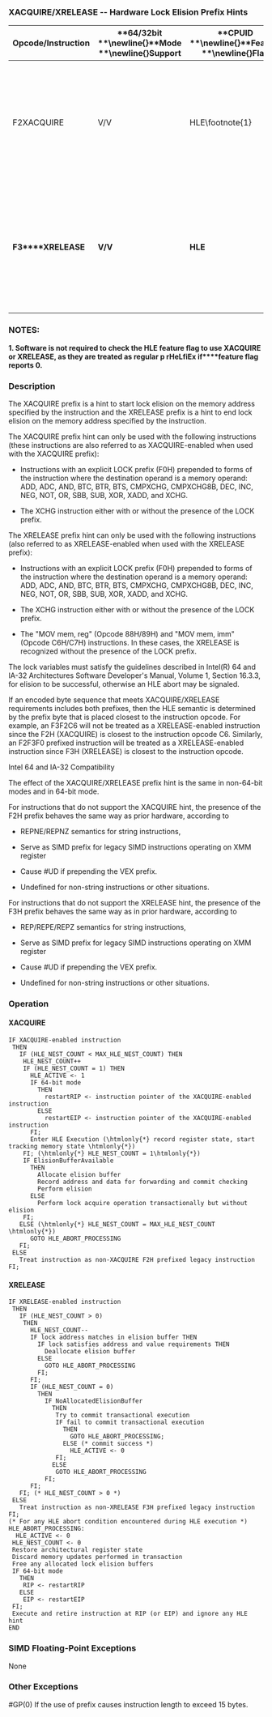 ### XACQUIRE/XRELEASE -- Hardware Lock Elision Prefix Hints


|**Opcode/Instruction**|**64/32bit **\newline{}**Mode **\newline{}**Support**|**CPUID **\newline{}**Feature **\newline{}**Flag**|**Description**|
|----------------------|-----------------------------------------------------|--------------------------------------------------|---------------|
|F2XACQUIRE|V/V|HLE\footnote{1}|**A hint used with an "XACQUIRE-eanbled" instruction to start lock ****elision on the instruction memory operand address.**|
|**F3****XRELEASE**|**V/V**|**HLE**|**A hint used with an "XRELEAES-enabled" instruction to end lock ****elision on the instruction memory operand address.**|
|||||
### NOTES:


**1. Software is not required to check the HLE feature flag to use XACQUIRE or XRELEASE, as they are treated as regular p rHeLfiEx if****feature flag reports 0.**

### Description


The XACQUIRE prefix is a hint to start lock elision on the memory address specified by the instruction and the XRELEASE prefix is a hint to end lock elision on the memory address specified by the instruction.

The XACQUIRE prefix hint can only be used with the following instructions (these instructions are also referred to as XACQUIRE-enabled when used with the XACQUIRE prefix):

*  Instructions with an explicit LOCK prefix (F0H) prepended to forms of the instruction where the destination operand is a memory operand: ADD, ADC, AND, BTC, BTR, BTS, CMPXCHG, CMPXCHG8B, DEC, INC, NEG, NOT, OR, SBB, SUB, XOR, XADD, and XCHG. 

*  The XCHG instruction either with or without the presence of the LOCK prefix. 

The XRELEASE prefix hint can only be used with the following instructions (also referred to as XRELEASE-enabled when used with the XRELEASE prefix):

*  Instructions with an explicit LOCK prefix (F0H) prepended to forms of the instruction where the destination operand is a memory operand: ADD, ADC, AND, BTC, BTR, BTS, CMPXCHG, CMPXCHG8B, DEC, INC, NEG, NOT, OR, SBB, SUB, XOR, XADD, and XCHG. 

*  The XCHG instruction either with or without the presence of the LOCK prefix. 

*  The "MOV mem, reg" (Opcode 88H/89H) and "MOV mem, imm" (Opcode C6H/C7H) instructions. In these cases, the XRELEASE is recognized without the presence of the LOCK prefix.

The lock variables must satisfy the guidelines described in Intel(R) 64 and IA-32 Architectures Software Developer's Manual, Volume 1, Section 16.3.3, for elision to be successful, otherwise an HLE abort may be signaled.

If an encoded byte sequence that meets XACQUIRE/XRELEASE requirements includes both prefixes, then the HLE semantic is determined by the prefix byte that is placed closest to the instruction opcode. For example, an F3F2C6 will not be treated as a XRELEASE-enabled instruction since the F2H (XACQUIRE) is closest to the instruction opcode C6. Similarly, an F2F3F0 prefixed instruction will be treated as a XRELEASE-enabled instruction since F3H (XRELEASE) is closest to the instruction opcode.



Intel 64 and IA-32 Compatibility

The effect of the XACQUIRE/XRELEASE prefix hint is the same in non-64-bit modes and in 64-bit mode.

For instructions that do not support the XACQUIRE hint, the presence of the F2H  prefix behaves the same way as prior hardware, according to

*  REPNE/REPNZ semantics for string instructions,

*  Serve as SIMD prefix for legacy SIMD instructions operating on XMM register

*  Cause #UD if prepending the VEX prefix.

*  Undefined for non-string instructions or other situations.

For instructions that do not support the XRELEASE hint, the presence of the F3H prefix behaves the same way as in prior hardware, according to

*  REP/REPE/REPZ semantics for string instructions,

*  Serve as SIMD prefix for legacy SIMD instructions operating on XMM register

*  Cause #UD if prepending the VEX prefix.

*  Undefined for non-string instructions or other situations.


### Operation
#### XACQUIRE
```info-verb
IF XACQUIRE-enabled instruction
 THEN
   IF (HLE_NEST_COUNT < MAX_HLE_NEST_COUNT) THEN
    HLE_NEST_COUNT++
    IF (HLE_NEST_COUNT = 1) THEN
      HLE_ACTIVE <- 1
      IF 64-bit mode
        THEN 
          restartRIP <- instruction pointer of the XACQUIRE-enabled instruction
        ELSE
          restartEIP <- instruction pointer of the XACQUIRE-enabled instruction
      FI;
      Enter HLE Execution (\htmlonly{*} record register state, start tracking memory state \htmlonly{*})
    FI; (\htmlonly{*} HLE_NEST_COUNT = 1\htmlonly{*})
    IF ElisionBufferAvailable 
      THEN
        Allocate elision buffer
        Record address and data for forwarding and commit checking
        Perform elision
      ELSE 
        Perform lock acquire operation transactionally but without elision
    FI;
   ELSE (\htmlonly{*} HLE_NEST_COUNT = MAX_HLE_NEST_COUNT \htmlonly{*})
      GOTO HLE_ABORT_PROCESSING
   FI;
 ELSE
   Treat instruction as non-XACQUIRE F2H prefixed legacy instruction
FI;
```
#### XRELEASE
```info-verb
IF XRELEASE-enabled instruction 
 THEN
   IF (HLE_NEST_COUNT > 0) 
    THEN
      HLE_NEST_COUNT--
      IF lock address matches in elision buffer THEN
        IF lock satisfies address and value requirements THEN
          Deallocate elision buffer
        ELSE
          GOTO HLE_ABORT_PROCESSING
        FI;
      FI;
      IF (HLE_NEST_COUNT = 0) 
        THEN
          IF NoAllocatedElisionBuffer 
            THEN
             Try to commit transactional execution
             IF fail to commit transactional execution 
               THEN
                 GOTO HLE_ABORT_PROCESSING;
               ELSE (* commit success *)
                 HLE_ACTIVE <- 0
             FI;
            ELSE
             GOTO HLE_ABORT_PROCESSING
          FI;
      FI;
   FI; (* HLE_NEST_COUNT > 0 *)
 ELSE 
   Treat instruction as non-XRELEASE F3H prefixed legacy instruction
FI;
(* For any HLE abort condition encountered during HLE execution *)
HLE_ABORT_PROCESSING:
  HLE_ACTIVE <- 0
 HLE_NEST_COUNT <- 0
 Restore architectural register state
 Discard memory updates performed in transaction
 Free any allocated lock elision buffers
 IF 64-bit mode
   THEN 
    RIP <- restartRIP
   ELSE
    EIP <- restartEIP
 FI;
 Execute and retire instruction at RIP (or EIP) and ignore any HLE hint
END
```
### SIMD Floating-Point Exceptions


None

### Other Exceptions


#GP(0) If the use of prefix causes instruction length to exceed 15 bytes.

